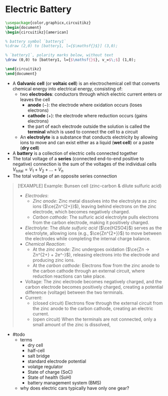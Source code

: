 # Electric Battery

```tex
\usepackage{color,graphicx,circuitikz}
\begin{document}
\begin{circuitikz}[american]

% battery symbol `battery1`
%\draw (2,0) to [battery1, l={$\mathsf{}$}] (3,0);

% `battery1`, polarity marks below, without text
\draw (0,0) to [battery1, l={$\mathsf{}$}, v_=$\;$] (1,0);

\end{circuitikz}
\end{document}
```

- A **Galvanic cell** (or **voltaic cell**) is an electrochemical cell that converts chemical energy into electrical energy, consisting of:
	- two **electrodes**: conductors through which electric current enters or leaves the cell
		- **anode** ($-$): the electrode where oxidation occurs (loses electrons)
		- **cathode** ($+$): the electrode where reduction occurs (gains electrons)
		- the part of each electrode outside the solution is called the **terminal** which is used to connect the cell to a circuit
	- An **electrolyte** is a substance that conducts electricity by allowing ions to move and can exist either as a liquid (**wet cell**) or a paste (**dry cell**)
- A **battery** is a collection of electric cells connected together
- The total voltage of a **series** (connected end-to-end positive to negative) connection is the sum of the voltages of the individual cells $V_{\text{total}}=V_1+V_2+\ldots+V_n$
- The total voltage of an opposite series connection




> [!EXAMPLE] Example: Bunsen cell (zinc-carbon & dilute sulfuric acid)
> - *Electrodes*:
>   - *Zinc anode*: Zinc metal dissolves into the electrolyte as zinc ions ($\ce{Zn^{2+}}$), leaving behind electrons on the zinc electrode, which becomes negatively charged.
>   - *Carbon cathode*: The sulfuric acid electrolyte pulls electrons from the carbon electrode, making it positively charged.
> - *Electrolyte*: The *dilute sulfuric acid* ($\ce{H2SO4}$) serves as the electrolyte, allowing ions (e.g., $\ce{Zn^{2+}}$) to move between the electrodes while completing the internal charge balance.
> - *Chemical Reaction*:
>   - At the *zinc anode*: Zinc undergoes oxidation ($\ce{Zn -> Zn^{2+} + 2e^-}$), releasing electrons into the electrode and producing zinc ions.
>   - At the *carbon cathode*: Electrons flow from the zinc anode to the carbon cathode through an external circuit, where reduction reactions can take place.
> - Voltage: The zinc electrode becomes negatively charged, and the carbon electrode becomes positively charged, creating a potential difference (voltage) between the two terminals.
> - Current: 
>   - (closed circuit) Electrons flow through the external circuit from the zinc anode to the carbon cathode, creating an electric current.
>  	- (open circuit) When the terminals are not connected, only a small amount of the zinc is dissolved, 

- #todo 
	- terms 
		- dry cell
		- half-cell
		- salt bridge
		- standard electrode potential
		- volatge regulator
		- State of charge (SoC)
		- State of health (SoH)
		- battery management system (BMS)
	- why does electric cars typically have only one gear?


